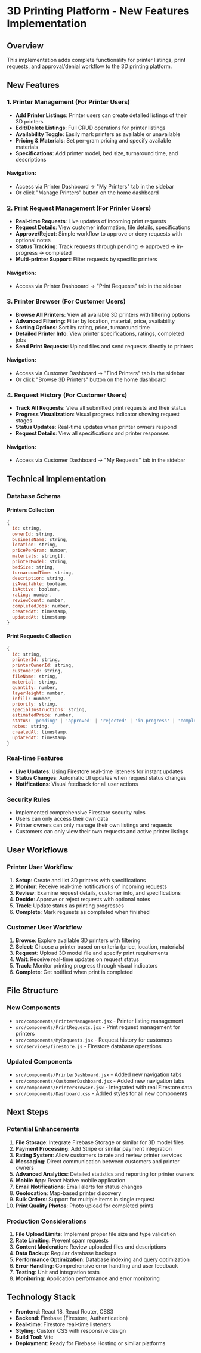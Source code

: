 # 3D Printing Platform - New Features Implementation

## Overview
This implementation adds complete functionality for printer listings, print requests, and approval/denial workflow to the 3D printing platform.

## New Features

### 1. Printer Management (For Printer Users)
- **Add Printer Listings**: Printer users can create detailed listings of their 3D printers
- **Edit/Delete Listings**: Full CRUD operations for printer listings
- **Availability Toggle**: Easily mark printers as available or unavailable
- **Pricing & Materials**: Set per-gram pricing and specify available materials
- **Specifications**: Add printer model, bed size, turnaround time, and descriptions

#### Navigation:
- Access via Printer Dashboard → "My Printers" tab in the sidebar
- Or click "Manage Printers" button on the home dashboard

### 2. Print Request Management (For Printer Users)
- **Real-time Requests**: Live updates of incoming print requests
- **Request Details**: View customer information, file details, specifications
- **Approve/Reject**: Simple workflow to approve or deny requests with optional notes
- **Status Tracking**: Track requests through pending → approved → in-progress → completed
- **Multi-printer Support**: Filter requests by specific printers

#### Navigation:
- Access via Printer Dashboard → "Print Requests" tab in the sidebar

### 3. Printer Browser (For Customer Users)
- **Browse All Printers**: View all available 3D printers with filtering options
- **Advanced Filtering**: Filter by location, material, price, availability
- **Sorting Options**: Sort by rating, price, turnaround time
- **Detailed Printer Info**: View printer specifications, ratings, completed jobs
- **Send Print Requests**: Upload files and send requests directly to printers

#### Navigation:
- Access via Customer Dashboard → "Find Printers" tab in the sidebar
- Or click "Browse 3D Printers" button on the home dashboard

### 4. Request History (For Customer Users)
- **Track All Requests**: View all submitted print requests and their status
- **Progress Visualization**: Visual progress indicator showing request stages
- **Status Updates**: Real-time updates when printer owners respond
- **Request Details**: View all specifications and printer responses

#### Navigation:
- Access via Customer Dashboard → "My Requests" tab in the sidebar

## Technical Implementation

### Database Schema

#### Printers Collection
```javascript
{
  id: string,
  ownerId: string,
  businessName: string,
  location: string,
  pricePerGram: number,
  materials: string[],
  printerModel: string,
  bedSize: string,
  turnaroundTime: string,
  description: string,
  isAvailable: boolean,
  isActive: boolean,
  rating: number,
  reviewCount: number,
  completedJobs: number,
  createdAt: timestamp,
  updatedAt: timestamp
}
```

#### Print Requests Collection
```javascript
{
  id: string,
  printerId: string,
  printerOwnerId: string,
  customerId: string,
  fileName: string,
  material: string,
  quantity: number,
  layerHeight: number,
  infill: number,
  priority: string,
  specialInstructions: string,
  estimatedPrice: number,
  status: 'pending' | 'approved' | 'rejected' | 'in-progress' | 'completed',
  notes: string,
  createdAt: timestamp,
  updatedAt: timestamp
}
```

### Real-time Features
- **Live Updates**: Using Firestore real-time listeners for instant updates
- **Status Changes**: Automatic UI updates when request status changes
- **Notifications**: Visual feedback for all user actions

### Security Rules
- Implemented comprehensive Firestore security rules
- Users can only access their own data
- Printer owners can only manage their own listings and requests
- Customers can only view their own requests and active printer listings

## User Workflows

### Printer User Workflow
1. **Setup**: Create and list 3D printers with specifications
2. **Monitor**: Receive real-time notifications of incoming requests
3. **Review**: Examine request details, customer info, and specifications
4. **Decide**: Approve or reject requests with optional notes
5. **Track**: Update status as printing progresses
6. **Complete**: Mark requests as completed when finished

### Customer User Workflow
1. **Browse**: Explore available 3D printers with filtering
2. **Select**: Choose a printer based on criteria (price, location, materials)
3. **Request**: Upload 3D model file and specify print requirements
4. **Wait**: Receive real-time updates on request status
5. **Track**: Monitor printing progress through visual indicators
6. **Complete**: Get notified when print is completed

## File Structure

### New Components
- `src/components/PrinterManagement.jsx` - Printer listing management
- `src/components/PrintRequests.jsx` - Print request management for printers
- `src/components/MyRequests.jsx` - Request history for customers
- `src/services/firestore.js` - Firestore database operations

### Updated Components
- `src/components/PrinterDashboard.jsx` - Added new navigation tabs
- `src/components/CustomerDashboard.jsx` - Added new navigation tabs
- `src/components/PrinterBrowser.jsx` - Integrated with real Firestore data
- `src/components/Dashboard.css` - Added styles for all new components

## Next Steps

### Potential Enhancements
1. **File Storage**: Integrate Firebase Storage or similar for 3D model files
2. **Payment Processing**: Add Stripe or similar payment integration
3. **Rating System**: Allow customers to rate and review printer services
4. **Messaging**: Direct communication between customers and printer owners
5. **Advanced Analytics**: Detailed statistics and reporting for printer owners
6. **Mobile App**: React Native mobile application
7. **Email Notifications**: Email alerts for status changes
8. **Geolocation**: Map-based printer discovery
9. **Bulk Orders**: Support for multiple items in single request
10. **Print Quality Photos**: Photo upload for completed prints

### Production Considerations
1. **File Upload Limits**: Implement proper file size and type validation
2. **Rate Limiting**: Prevent spam requests
3. **Content Moderation**: Review uploaded files and descriptions
4. **Data Backup**: Regular database backups
5. **Performance Optimization**: Database indexing and query optimization
6. **Error Handling**: Comprehensive error handling and user feedback
7. **Testing**: Unit and integration tests
8. **Monitoring**: Application performance and error monitoring

## Technology Stack
- **Frontend**: React 18, React Router, CSS3
- **Backend**: Firebase (Firestore, Authentication)
- **Real-time**: Firestore real-time listeners
- **Styling**: Custom CSS with responsive design
- **Build Tool**: Vite
- **Deployment**: Ready for Firebase Hosting or similar platforms
